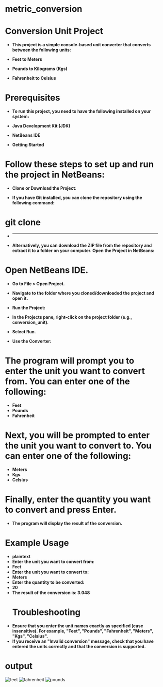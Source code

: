 # metric_conversion

# Conversion Unit Project
- **This project is a simple console-based unit converter that converts between the following units:**

- **Feet to Meters**
- **Pounds to Kilograms (Kgs)**
- **Fahrenheit to Celsius**

# Prerequisites
- **To run this project, you need to have the following installed on your system:**

- **Java Development Kit (JDK)**
- **NetBeans IDE**
- **Getting Started**
  
# Follow these steps to set up and run the project in NetBeans:

- **Clone or Download the Project:**

- **If you have Git installed, you can clone the repository using the following command:**

# git clone 
- ****
- **Alternatively, you can download the ZIP file from the repository and extract it to a folder on your computer.
Open the Project in NetBeans:**

# Open NetBeans IDE.
- **Go to File > Open Project.**
- **Navigate to the folder where you cloned/downloaded the project and open it.**
- **Run the Project:**

- **In the Projects pane, right-click on the project folder (e.g., conversion_unit).**
- **Select Run.**
- **Use the Converter:**

# The program will prompt you to enter the unit you want to convert from. You can enter one of the following:
- **Feet**
- **Pounds**
- **Fahrenheit**
# Next, you will be prompted to enter the unit you want to convert to. You can enter one of the following:
- **Meters**
- **Kgs**
- **Celsius**
# Finally, enter the quantity you want to convert and press Enter.
- **The program will display the result of the conversion.**
# Example Usage
- **plaintext**
- **Enter the unit you want to convert from:**
- **Feet**
- **Enter the unit you want to convert to:**
- **Meters**
- **Enter the quantity to be converted:**
- **20**
- **The result of the conversion is: 3.048**
  # Troubleshooting
- **Ensure that you enter the unit names exactly as specified (case insensitive). For example, "Feet", "Pounds", "Fahrenheit", "Meters", "Kgs", "Celsius".**
- **If you receive an "Invalid conversion" message, check that you have entered the units correctly and that the conversion is supported.**
  
# output

![feet](https://github.com/user-attachments/assets/4757d9af-9470-464c-9bd6-779728be89ab)
![fahrenheit](https://github.com/user-attachments/assets/b85020a3-9d70-4bb3-b32a-a41841bd2f9c)
![pounds](https://github.com/user-attachments/assets/16c687a9-79ee-4371-8c51-cb9bb6a1024b)


